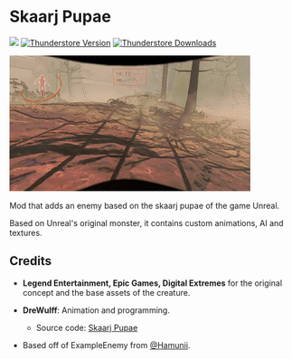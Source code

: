 # Skaarj Pupae

<img src="https://img.shields.io/badge/lc--version-v50-000" /></a>
[![Thunderstore Version](https://img.shields.io/thunderstore/v/DreWulff/SkaarjPupae?style=for-the-badge&logo=thunderstore&logoColor=white)](https://thunderstore.io/c/lethal-company/p/XuXiaolan/TheGiantSpecimens/)
[![Thunderstore Downloads](https://img.shields.io/thunderstore/dt/DreWulff/SkaarjPupae?style=for-the-badge&logo=thunderstore&logoColor=white)](https://thunderstore.io/c/lethal-company/p/XuXiaolan/TheGiantSpecimens/)

![demo](https://github.com/DreWulff/LC-SkaarjPupae/blob/main/PupaeDemo.gif)

Mod that adds an enemy based on the skaarj pupae of the game Unreal.

Based on Unreal's original monster, it contains custom animations, AI and textures.

## Credits

* **Legend Entertainment, Epic Games, Digital Extremes** for the original concept and the base assets of the creature.

* **DreWulff**: Animation and programming.
    * Source code: [Skaarj Pupae](https://github.com/DreWulff/LC-UnrealPupae)

* Based off of ExampleEnemy from [@Hamunii](https://github.com/Hamunii/LC-ExampleEnemy).
